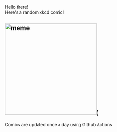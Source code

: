 Hello there! <br>Here's a random xkcd comic!<br>
## <img src="https://imgs.xkcd.com/comics/voice_commands.png" alt="meme" width="300"/>)<br>
Comics are updated once a day using Github Actions